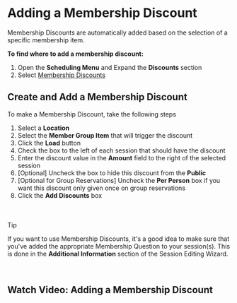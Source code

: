 # Adding a Membership Discount
Membership Discounts are automatically added based on the selection of a specific membership item.


**To find where to add a membership discount:**


1. Open the **Scheduling Menu** and Expand the **Discounts** section
2. Select [Membership Discounts](https://www.ultracamp.com/admin/Scheduling/scheduleMemberDiscounts.aspx)


  
  



  
  



## Create and Add a Membership Discount


To make a Membership Discount, take the following steps


1. Select a **Location**
2. Select the **Member Group Item** that will trigger the discount
3. Click the **Load** button
4. Check the box to the left of each session that should have the discount
5. Enter the discount value in the **Amount** field to the right of the selected session
6. [Optional] Uncheck the box to hide this discount from the **Public**
7. [Optional for Group Reservations] Uncheck the **Per Person** box if you want this discount only given once on group reservations
8. Click the **Add Discounts** box


 



#### 
 Tip


If you want to use Membership Discounts, it's a good idea to make sure that you've added the appropriate Membership Question to your session(s). This is done in the **Additional Information** section of the Session Editing Wizard.



 


## Watch Video: Adding a Membership Discount



  
  


